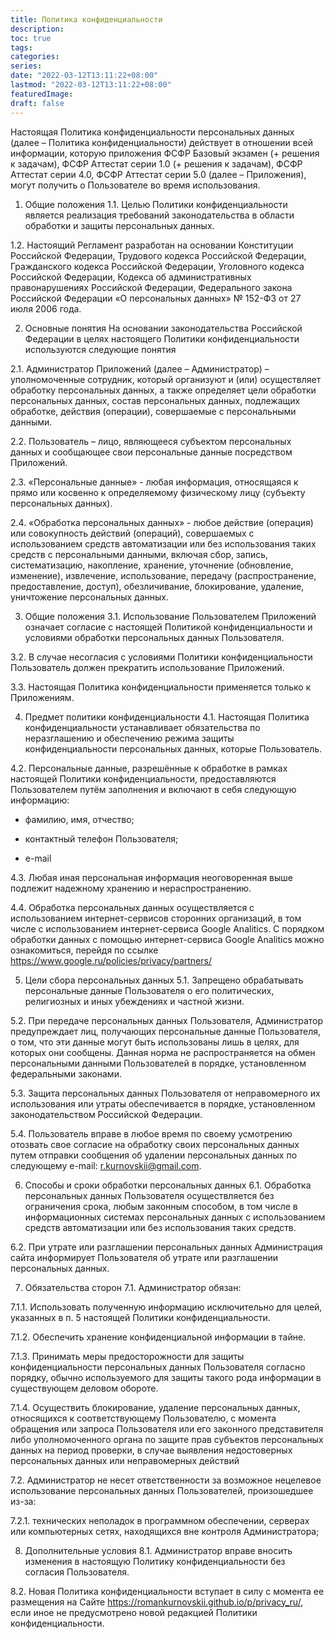 ```yaml
---
title: Политика конфиденциальности
description:
toc: true
tags:
categories:
series:
date: "2022-03-12T13:11:22+08:00"
lastmod: "2022-03-12T13:11:22+08:00"
featuredImage:
draft: false
---
```


Настоящая Политика конфиденциальности персональных данных (далее – Политика конфиденциальности) действует в отношении всей информации, которую приложения ФСФР Базовый экзамен (+ решения к задачам), ФСФР Аттестат серии 1.0 (+ решения к задачам), ФСФР Аттестат серии 4.0, ФСФР Аттестат серии 5.0 (далее – Приложения), могут получить о Пользователе во время использования.

1. Общие положения
1.1. Целью Политики конфиденциальности является реализация требований законодательства в области обработки и защиты персональных данных.

1.2. Настоящий Регламент разработан на основании Конституции Российской Федерации, Трудового кодекса Российской Федерации, Гражданского кодекса Российской Федерации, Уголовного кодекса Российской Федерации, Кодекса об административных правонарушениях Российской Федерации, Федерального закона Российской Федерации «О персональных данных» № 152-ФЗ от 27 июля 2006 года.

2. Основные понятия
На основании законодательства Российской Федерации в целях настоящего Политики конфиденциальности используются следующие понятия

2.1. Администратор Приложений (далее – Администратор) – уполномоченные сотрудник, который организуют и (или) осуществляет обработку персональных данных, а также определяет цели обработки персональных данных, состав персональных данных, подлежащих обработке, действия (операции), совершаемые с персональными данными.

2.2. Пользователь – лицо, являющееся субъектом персональных данных и сообщающее свои персональные данные посредством Приложений.

2.3. «Персональные данные» - любая информация, относящаяся к прямо или косвенно к определяемому физическому лицу (субъекту персональных данных).

2.4. «Обработка персональных данных» - любое действие (операция) или совокупность действий (операций), совершаемых с использованием средств автоматизации или без использования таких средств с персональными данными, включая сбор, запись, систематизацию, накопление, хранение, уточнение (обновление, изменение), извлечение, использование, передачу (распространение, предоставление, доступ), обезличивание, блокирование, удаление, уничтожение персональных данных.

3. Общие положения
3.1. Использование Пользователем Приложений означает согласие с настоящей Политикой конфиденциальности и условиями обработки персональных данных Пользователя.

3.2. В случае несогласия с условиями Политики конфиденциальности Пользователь должен прекратить использование Приложений.

3.3. Настоящая Политика конфиденциальности применяется только к Приложениям.

4. Предмет политики конфиденциальности
4.1. Настоящая Политика конфиденциальности устанавливает обязательства по неразглашению и обеспечению режима защиты конфиденциальности персональных данных, которые Пользователь.

4.2. Персональные данные, разрешённые к обработке в рамках настоящей Политики конфиденциальности, предоставляются Пользователем путём заполнения и включают в себя следующую информацию:

- фамилию, имя, отчество;

- контактный телефон Пользователя;

- e-mail

4.3. Любая иная персональная информация неоговоренная выше подлежит надежному хранению и нераспространению.

4.4. Обработка персональных данных осуществляется с использованием интернет-сервисов сторонних организаций, в том числе с использованием интернет-сервиса Google Analitics. С порядком обработки данных с помощью интернет-сервиса Google Analitics можно ознакомиться, перейдя по ссылке https://www.google.ru/policies/privacy/partners/

5. Цели сбора персональных данных
5.1. Запрещено обрабатывать персональные данные Пользователя о его политических, религиозных и иных убеждениях и частной жизни.

5.2. При передаче персональных данных Пользователя, Администратор предупреждает лиц, получающих персональные данные Пользователя, о том, что эти данные могут быть использованы лишь в целях, для которых они сообщены. Данная норма не распространяется на обмен персональными данными Пользователей в порядке, установленном федеральными законами.

5.3. Защита персональных данных Пользователя от неправомерного их использования или утраты обеспечивается в порядке, установленном законодательством Российской Федерации.

5.4. Пользователь вправе в любое время по своему усмотрению отозвать свое согласие на обработку своих персональных данных путем отправки сообщения об удалении персональных данных по следующему e-mail: r.kurnovskii@gmail.com.

6. Способы и сроки обработки персональных данных
6.1. Обработка персональных данных Пользователя осуществляется без ограничения срока, любым законным способом, в том числе в информационных системах персональных данных с использованием средств автоматизации или без использования таких средств.

6.2. При утрате или разглашении персональных данных Администрация сайта информирует Пользователя об утрате или разглашении персональных данных.

7. Обязательства сторон
7.1. Администратор обязан:

7.1.1. Использовать полученную информацию исключительно для целей, указанных в п. 5 настоящей Политики конфиденциальности.

7.1.2. Обеспечить хранение конфиденциальной информации в тайне.

7.1.3. Принимать меры предосторожности для защиты конфиденциальности персональных данных Пользователя согласно порядку, обычно используемого для защиты такого рода информации в существующем деловом обороте.

7.1.4. Осуществить блокирование, удаление персональных данных, относящихся к соответствующему Пользователю, с момента обращения или запроса Пользователя или его законного представителя либо уполномоченного органа по защите прав субъектов персональных данных на период проверки, в случае выявления недостоверных персональных данных или неправомерных действий

7.2. Администратор не несет ответственности за возможное нецелевое использование персональных данных Пользователей, произошедшее из-за:

7.2.1. технических неполадок в программном обеспечении, серверах или компьютерных сетях, находящихся вне контроля Администратора;

8. Дополнительные условия
8.1. Администратор вправе вносить изменения в настоящую Политику конфиденциальности без согласия Пользователя.

8.2. Новая Политика конфиденциальности вступает в силу с момента ее размещения на Сайте https://romankurnovskii.github.io/p/privacy_ru/, если иное не предусмотрено новой редакцией Политики конфиденциальности.